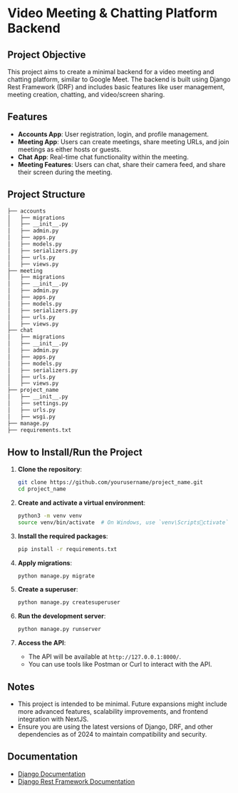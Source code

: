 
# Video Meeting & Chatting Platform Backend

## Project Objective
This project aims to create a minimal backend for a video meeting and chatting platform, similar to Google Meet. The backend is built using Django Rest Framework (DRF) and includes basic features like user management, meeting creation, chatting, and video/screen sharing.

## Features
- **Accounts App**: User registration, login, and profile management.
- **Meeting App**: Users can create meetings, share meeting URLs, and join meetings as either hosts or guests.
- **Chat App**: Real-time chat functionality within the meeting.
- **Meeting Features**: Users can chat, share their camera feed, and share their screen during the meeting.

## Project Structure
```bash
├── accounts
│   ├── migrations
│   ├── __init__.py
│   ├── admin.py
│   ├── apps.py
│   ├── models.py
│   ├── serializers.py
│   ├── urls.py
│   ├── views.py
├── meeting
│   ├── migrations
│   ├── __init__.py
│   ├── admin.py
│   ├── apps.py
│   ├── models.py
│   ├── serializers.py
│   ├── urls.py
│   ├── views.py
├── chat
│   ├── migrations
│   ├── __init__.py
│   ├── admin.py
│   ├── apps.py
│   ├── models.py
│   ├── serializers.py
│   ├── urls.py
│   ├── views.py
├── project_name
│   ├── __init__.py
│   ├── settings.py
│   ├── urls.py
│   ├── wsgi.py
├── manage.py
├── requirements.txt
```

## How to Install/Run the Project

1. **Clone the repository**:
   ```bash
   git clone https://github.com/yourusername/project_name.git
   cd project_name
   ```

2. **Create and activate a virtual environment**:
   ```bash
   python3 -m venv venv
   source venv/bin/activate  # On Windows, use `venv\Scriptsctivate`
   ```

3. **Install the required packages**:
   ```bash
   pip install -r requirements.txt
   ```

4. **Apply migrations**:
   ```bash
   python manage.py migrate
   ```

5. **Create a superuser**:
   ```bash
   python manage.py createsuperuser
   ```

6. **Run the development server**:
   ```bash
   python manage.py runserver
   ```

7. **Access the API**:
   - The API will be available at `http://127.0.0.1:8000/`.
   - You can use tools like Postman or Curl to interact with the API.

## Notes
- This project is intended to be minimal. Future expansions might include more advanced features, scalability improvements, and frontend integration with NextJS.
- Ensure you are using the latest versions of Django, DRF, and other dependencies as of 2024 to maintain compatibility and security.

## Documentation
- [Django Documentation](https://docs.djangoproject.com/en/4.2/)
- [Django Rest Framework Documentation](https://www.django-rest-framework.org/)

